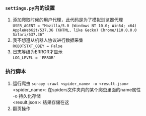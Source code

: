 ### `settings.py`内的设置
1. 添加爬取时候的用户代理，此代码是为了模拟浏览器代理<br>
`USER_AGENT = "Mozilla/5.0 (Windows NT 10.0; Win64; x64) AppleWebKit/537.36 (KHTML, like Gecko) Chrome/110.0.0.0 Safari/537.36"`
2. 我不想遵从机器人协议进行数据采集<br>
`ROBOTSTXT_OBEY = False`
3. 日志等级为ERROR才显示<br>
`LOG_LEVEL = 'ERROR'`

### 执行脚本
1. 运行爬虫
`scrapy crawl <spider_name> -o <result.json>`<br>
<spider_name>: 在spiders文件夹内的某个爬虫里面的name属性<br>
-o 持久化存储<br>
<result.json>: 结果存储在这
2. 翻页操作
